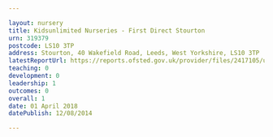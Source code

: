 ```yaml
---

layout: nursery
title: Kidsunlimited Nurseries - First Direct Stourton
urn: 319379
postcode: LS10 3TP
address: Stourton, 40 Wakefield Road, Leeds, West Yorkshire, LS10 3TP
latestReportUrl: https://reports.ofsted.gov.uk/provider/files/2417105/urn/319379.pdf
teaching: 0
development: 0
leadership: 1
outcomes: 0
overall: 1
date: 01 April 2018 
datePublish: 12/08/2014

---
```

